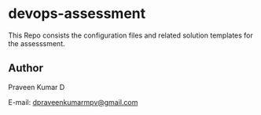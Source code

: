 # devops-assessment

This Repo consists the configuration files and related solution templates for the assesssment.

## Author

Praveen Kumar D 

E-mail: dpraveenkumarmpv@gmail.com

